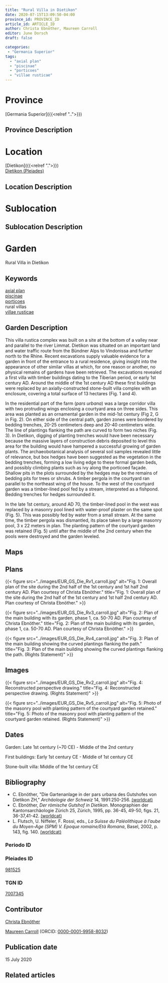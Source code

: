 ```yaml
---
title: "Rural Villa in Dietikon"
date: 2020-07-15T13:09:50-04:00
province_id: PROVINCE_ID
article_id: ARTICLE_ID
author: Christa Ebnöther, Maureen Carroll
editor: June Dorsch
draft: false

categories:
 - "Germania Superior"
tags:
  - "axial plan"
  - "piscinae"
  - "porticoes"
  - "villae rusticae"
---
```


# Province

[Germania Superior]({{<relref "..">}})  

## Province Description

<!-- DESCRIPTION -->


# Location

[Dietikon]({{<relref ".">}}) \
[Dietikon (Pleiades)](https://pleiades.stoa.org/places/981525)

## Location Description

<!-- LEAVE THIS BLANK FOR NOW -->

# Sublocation

<!--
[AREA WITHIN LOCATION, LIKE “PALATINE HILL”](GEOREFERENCE LINK)
A sublocation is any area larger than an individual garden, but located within a location. I would always try to include a link to a controlled vocabulary here if possible. This ID may well be different from the Garden ID, e.g., Pompeii versus a Garden in one of the houses which has its own Pleiades ID.
-->

## Sublocation Description

<!-- DESCRIPTION -->

# Garden

Rural Villa in Dietikon

## Keywords

[axial plan](http://vocab.getty.edu/page/aat/300121971) \
[piscinae](http://vocab.getty.edu/page/aat/300375619) \
[porticoes](http://vocab.getty.edu/page/aat/300004145) \
rural villas \
[villae rusticae](http://vocab.getty.edu/page/aat/300005518)

## Garden Description

This villa rustica complex was built on a site at the bottom of a valley near and parallel to the river Limmat. Dietikon was situated on an important land and water traffic route from the Bündner Alps to Vindonissa and further north to the Rhine. Recent excavations supply valuable evidence for a garden in front of the entrance to a rural residence, giving insight into the appearance of other similar villas at which, for one reason or another, no physical remains of gardens have been retrieved. The excavations revealed a first villa with timber buildings dating to the Tiberian period, or early 1st century AD. Around the middle of the 1st century AD these first buildings were replaced by an axially-constructed stone-built villa complex with an enclosure, covering a total surface of 13 hectares (Fig. 1 and 4).

In the residential part of the farm (*pars urbana*) was a large corridor villa with two protruding wings enclosing a courtyard area on three sides. This area was planted as an ornamental garden in the mid-1st century (Fig 2, G in Fig. 2). On either side of the central path, garden zones were bordered by bedding trenches, 20-25 centimeters deep and 20-40 centimeters wide. The line of plantings flanking the path are curved to form two niches (Fig. 3). In Dietikon, digging of planting trenches would have been necessary because the massive layers of construction debris deposited to level this area for the building would have hampered a successful growing of garden plants. The archaeobotanical analysis of several soil samples revealed little of relevance, but box hedges have been suggested as the vegetation in the bedding trenches, forming a low living edge to these formal garden beds, and possibly climbing plants such as ivy along the porticoed façade. Shallow pits in the plots surrounded by the hedges may be the remains of bedding pits for trees or shrubs. A timber pergola in the courtyard ran parallel to the northeast wing of the house. To the west of the courtyard garden was a timber-lined pool fed by a stream, interpreted as a fishpond. Bedding trenches for hedges surrounded it.

In the late 1st century, around AD 70, the timber-lined pool in the west was replaced by a masonry pool lined with water-proof plaster on the same spot (Fig. 5). This was possibly fed by water from a small stream. At the same time, the timber pergola was dismantled, its place taken by a large masonry pool, 3 x 22 meters in plan. The planting pattern of the courtyard garden was retained (Fig. 5) until after the middle of the 2nd century when the pools were destroyed and the garden leveled.

## Maps

<!--
{{< figure src="../images/image_name.ext" alt="alt_text" title="CAPTION" >}}
-->

## Plans

{{< figure src="../images/EUR_GS_Die_Rv1_carroll.jpg" alt="Fig. 1: Overall plan of the site during the 2nd half of the 1st century and 1st half 2nd century AD. Plan courtesy of Christa Ebnöther." title="Fig. 1: Overall plan of the site during the 2nd half of the 1st century and 1st half 2nd century AD. Plan courtesy of Christa Ebnöther." >}}

{{< figure src="../images/EUR_GS_Die_Rv3_carroll.jpg" alt="Fig. 2: Plan of the main building with its garden, phase 1, ca. 50-70 AD. Plan courtesy of Christa Ebnöther." title="Fig. 2: Plan of the main building with its garden, phase 1, ca. 50-70 AD. Plan courtesy of Christa Ebnöther." >}}

{{< figure src="../images/EUR_GS_Die_Rv4_carroll.jpg" alt="Fig. 3: Plan of the main building showing the curved plantings flanking the path." title="Fig. 3: Plan of the main building showing the curved plantings flanking the path. (Rights Statement)" >}}

## Images

{{< figure src="../images/EUR_GS_Die_Rv2_carroll.jpg" alt="Fig. 4: Reconstructed perspective drawing." title="Fig. 4: Reconstructed perspective drawing. (Rights Statement)" >}}

{{< figure src="../images/EUR_GS_Die_Rv5_carroll.jpg" alt="Fig. 5: Photo of the masonry pool with planting pattern of the courtyard garden retained." title="Fig. 5: Photo of the masonry pool with planting pattern of the courtyard garden retained. (Rights Statement)" >}}

## Dates

Garden: Late 1st century (~70 CE) - Middle of the 2nd century

First buildings: Early 1st century CE - Middle of 1st century CE

Stone-built villa: Middle of the 1st century CE

## Bibliography

* C. Ebnöther, "Die Gartenanlage in der pars urbana des Gutshofes von Dietikon ZH," *Archäologie der Schweiz* 14, 1991:250-256. [(worldcat)](http://www.worldcat.org/oclc/891753339)
* C. Ebnöther, *Der römische Gutshof in Dietikon*. Monographien der Kantonsarchäologie Zürich 25, Zürich, 1995, pp. 36-45, 49-50, figs. 21, 36-37,41-42. [(worldcat)](http://www.worldcat.org/oclc/891774240)
* L. Flutsch, U. Niffeler, F. Rossi, eds., *La Suisse du Paléolithique à l’aube du Moyen-Age (SPM) V. Epoque romaine/Età Romana*, Basel, 2002, p. 143, fig. 140. [(worldcat)](http://www.worldcat.org/oclc/492139765)

### Periodo ID

<!-- [PERIODO_ID](https://pleiades.stoa.org/places/PLEIADES_ID) -->

### Pleiades ID

[981525](https://pleiades.stoa.org/places/981525)

### TGN ID

[7007345](http://vocab.getty.edu/page/tgn/7007345)

## Contributor

[Christa Ebnöther](https://www.iaw.unibe.ch/ueber_uns/arp_amp_pa_personen/prof_dr_ebnoether_christa/index_ger.html#pane222202)

[Maureen Carroll](https://www.sheffield.ac.uk/archaeology/our-people/academic-staff/maureen-carroll) (ORCID: [0000-0001-9958-8032](https://orcid.org/0000-0001-9958-8032))

## Publication date

15 July 2020

## Related articles

<!-- Links to other related articles. Leave blank for now -->
